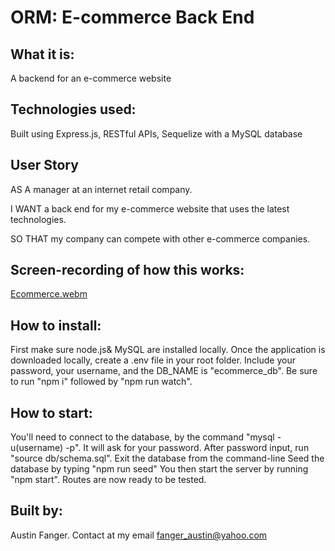 # ORM: E-commerce Back End


## What it is: 
A backend for an e-commerce website 

## Technologies used:
Built using Express.js, RESTful APIs, Sequelize with a MySQL database

## User Story
AS A manager at an internet retail company.  

I WANT a back end for my e-commerce website that uses the latest technologies.  

SO THAT my company can compete with other e-commerce companies.  


## Screen-recording of how this works:

[Ecommerce.webm](https://drive.google.com/file/d/1_jkk8l2lKvPsHqOjJpHnMqKQ5A3ystQ-/view)


## How to install: 
First make sure node.js& MySQL are installed locally. Once the application is downloaded locally, create a .env file in your root folder. Include your password, your username, and the DB_NAME is "ecommerce_db". Be sure to run "npm i" followed by "npm run watch". 

## How to start:
You'll need to connect to the database, by the command "mysql -u(username) -p". It will ask for your password. After password input, run "source db/schema.sql". Exit the database from the command-line
Seed the database by typing "npm run seed"
You then start the server by running "npm start". Routes are now ready to be tested.

## Built by: 
Austin Fanger. Contact at my email fanger_austin@yahoo.com